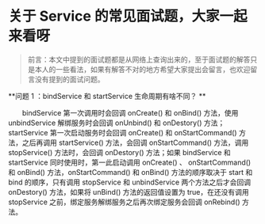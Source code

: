 # 关于 Service 的常见面试题，大家一起来看呀

> 前言：本文中提到的面试题都是从网络上查询出来的，至于面试题的解答只是本人的一些看法，如果有解答不对的地方希望大家提出会留言，也欢迎留言没有提到的面试问题。

**问题 1 ：bindService 和 startService 生命周期有啥不同？ **

　　bindService 第一次调用时会回调 onCreate() 和 onBind() 方法，使用 unbindService 解绑服务时会回调 onUnbind() 和 onDestory() 方法；startService 第一次启动服务时会回调 onCreate() 和 onStartCommand() 方法，之后再调用 startService() 方法，会回调 onStartCommand() 方法，调用 stopService() 方法时，会回调 onDestory() 方法；如果 bindService 和 startService 同时使用时，第一此启动调用 onCreate() 、 onStartCommand() 和 onBind() 方法，onStartCommand() 和 onBind() 方法的顺序取决于 start 和 bind 的顺序，只有调用 stopService 和 unbindService 两个方法之后才会回调 onDestory() 方法，如果将 unBind() 方法的返回值设置为 true，在还没有调用stopService 之前，绑定服务解绑服务之后再次绑定服务会回调 onRebind() 方法。
